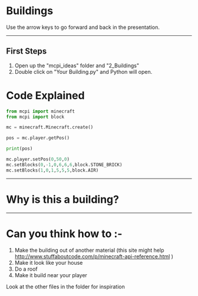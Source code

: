 # Buildings


Use the arrow keys to go forward and back in the presentation.

---
## First Steps

1. Open up the "mcpi_ideas" folder and "2_Buildings"
1. Double click on "Your Building.py" and Python will open.

# Code Explained


```python
from mcpi import minecraft
from mcpi import block

mc = minecraft.Minecraft.create()

pos = mc.player.getPos()

print(pos)

mc.player.setPos(0,50,0)
mc.setBlocks(0,-1,0,6,6,6,block.STONE_BRICK)
mc.setBlocks(1,0,1,5,5,5,block.AIR)

```

---

# Why is this a building?

---
# Can you think how to :-

1. Make the building out of another material  (this site might help http://www.stuffaboutcode.com/p/minecraft-api-reference.html )
2. Make it look like your house
1. Do a roof
1. Make it build near your player


Look at the other files in the folder for inspiration 



